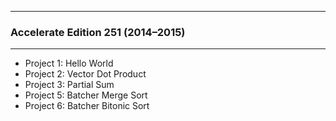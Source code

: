 ----

### Accelerate Edition 251 (2014&ndash;2015)

----

- Project 1: Hello World
- Project 2: Vector Dot Product
- Project 3: Partial Sum
- Project 5: Batcher Merge Sort
- Project 6: Batcher Bitonic Sort
